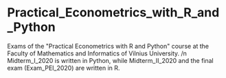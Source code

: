 # Practical_Econometrics_with_R_and_Python
Exams of the "Practical Econometrics with R and Python" course at the Faculty of Mathematics and Informatics of Vilnius University. /n
Midterm_I_2020 is written in Python, while Midterm_II_2020 and the final exam (Exam_PEI_2020) are written in R.

